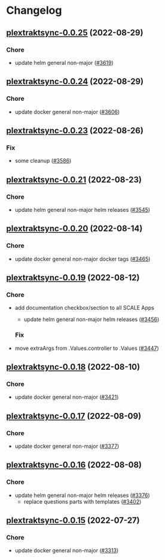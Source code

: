 # Changelog



## [plextraktsync-0.0.25](https://github.com/truecharts/charts/compare/plextraktsync-0.0.24...plextraktsync-0.0.25) (2022-08-29)

### Chore

- update helm general non-major ([#3619](https://github.com/truecharts/charts/issues/3619))




## [plextraktsync-0.0.24](https://github.com/truecharts/charts/compare/plextraktsync-0.0.23...plextraktsync-0.0.24) (2022-08-29)

### Chore

- update docker general non-major ([#3606](https://github.com/truecharts/charts/issues/3606))




## [plextraktsync-0.0.23](https://github.com/truecharts/charts/compare/plextraktsync-0.0.21...plextraktsync-0.0.23) (2022-08-26)

### Fix

- some cleanup ([#3586](https://github.com/truecharts/charts/issues/3586))




## [plextraktsync-0.0.21](https://github.com/truecharts/charts/compare/plextraktsync-0.0.20...plextraktsync-0.0.21) (2022-08-23)

### Chore

- update helm general non-major helm releases ([#3545](https://github.com/truecharts/charts/issues/3545))




## [plextraktsync-0.0.20](https://github.com/truecharts/charts/compare/plextraktsync-0.0.19...plextraktsync-0.0.20) (2022-08-14)

### Chore

- update docker general non-major docker tags ([#3465](https://github.com/truecharts/charts/issues/3465))




## [plextraktsync-0.0.19](https://github.com/truecharts/charts/compare/plextraktsync-0.0.18...plextraktsync-0.0.19) (2022-08-12)

### Chore

- add documentation checkbox/section to all SCALE Apps
  - update helm general non-major helm releases ([#3456](https://github.com/truecharts/charts/issues/3456))

  ### Fix

- move extraArgs from .Values.controller to .Values ([#3447](https://github.com/truecharts/charts/issues/3447))




## [plextraktsync-0.0.18](https://github.com/truecharts/charts/compare/plextraktsync-0.0.17...plextraktsync-0.0.18) (2022-08-10)

### Chore

- update docker general non-major ([#3421](https://github.com/truecharts/charts/issues/3421))




## [plextraktsync-0.0.17](https://github.com/truecharts/charts/compare/plextraktsync-0.0.16...plextraktsync-0.0.17) (2022-08-09)

### Chore

- update docker general non-major ([#3377](https://github.com/truecharts/charts/issues/3377))




## [plextraktsync-0.0.16](https://github.com/truecharts/charts/compare/plextraktsync-0.0.15...plextraktsync-0.0.16) (2022-08-08)

### Chore

- update helm general non-major helm releases ([#3376](https://github.com/truecharts/charts/issues/3376))
  - replace questions parts with templates ([#3402](https://github.com/truecharts/charts/issues/3402))




## [plextraktsync-0.0.15](https://github.com/truecharts/apps/compare/plextraktsync-0.0.14...plextraktsync-0.0.15) (2022-07-27)

### Chore

- update docker general non-major ([#3313](https://github.com/truecharts/apps/issues/3313))



